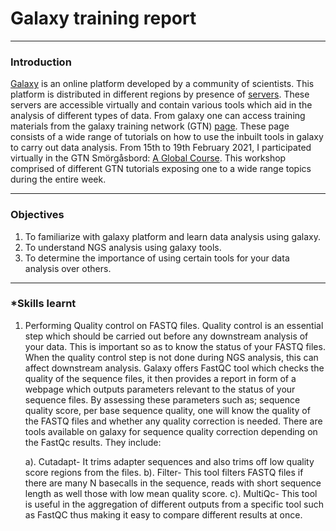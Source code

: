 # **Galaxy training report**

---
### **Introduction**

[Galaxy](https://galaxyproject.org/community/) is an online platform developed by a community of scientists. This platform is distributed in different regions by presence of [servers](https://galaxyproject.org/usegalaxy/). These servers are accessible virtually and contain various tools which aid in the analysis of different types of data. From galaxy one can access training materials from the galaxy training network (GTN) [page](https://training.galaxyproject.org/). These page consists  of a wide range of tutorials on how to use the inbuilt tools in galaxy to carry out data analysis. From 15th to 19th February 2021, I participated virtually in the GTN Smörgåsbord: [A Global Course](https://training.galaxyproject.org/training-material/smorgasbord.html). This workshop comprised of different GTN tutorials exposing one to a wide range topics during the entire week.

---

### **Objectives**
1. To familiarize with galaxy platform and learn data analysis using galaxy.
2. To understand NGS analysis using galaxy tools.
3. To determine the importance of using certain tools for your data analysis over others.

---

### ***Skills learnt**

1. Performing Quality control on FASTQ files.
   Quality control is an essential step which should be carried out before any downstream analysis of your data. This is important so as to know the status of your FASTQ files. When the quality control step is not done during NGS analysis, this can affect downstream analysis.
   Galaxy offers FastQC tool which checks the quality of the sequence files, it then provides a report in form of a webpage which outputs parameters relevant to the status of your sequence files. By assessing these parameters such as; sequence quality score, per base sequence quality, one will know the quality of the FASTQ files and whether any quality correction is needed.
   There are tools available on galaxy for sequence quality correction depending on the FastQc results. They include:
   
   a). Cutadapt- It trims adapter sequences and also trims off low quality score regions from the files.
   b). Filter- This tool filters FASTQ files if there are many N basecalls in the sequence, reads with short sequence length as well those with low mean quality score.
   c). MultiQc- This tool is useful in the aggregation of different outputs from a specific tool such as FastQC thus making it easy to compare different results at once.

